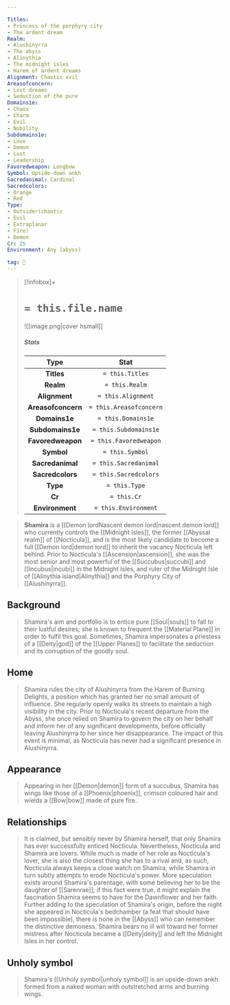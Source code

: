 ```yaml
---

Titles:
- Princess of the porphyry city
- The ardent dream
Realm:
- Alushinyrra
- The abyss
- Alinythia
- The midnight isles
- Harem of ardent dreams
Alignment: Chaotic evil
Areasofconcern:
- Lost dreams
- Seduction of the pure
Domains1e:
- Chaos
- Charm
- Evil
- Nobility
Subdomains1e:
- Love
- Demon
- Lust
- Leadership
Favoredweapon: Longbow
Symbol: Upside-down ankh
Sacredanimal: Cardinal
Sacredcolors:
- Orange
- Red
Type:
- Outsider(chaotic
- Evil
- Extraplanar
- Fire)
- Demon
Cr: 25
Environment: Any (abyss)

tag: 🙏
---
```


> [!infobox]+
> #  `= this.file.name`
> ![[image.png|cover hsmall]]
> ##### Stats
> Type | Stat |
> :---:|:---:|
> **Titles** | `= this.Titles` |
> **Realm** | `= this.Realm` |
> **Alignment** | `= this.Alignment` |
> **Areasofconcern** | `= this.Areasofconcern` |
> **Domains1e** | `= this.Domains1e` |
> **Subdomains1e** | `= this.Subdomains1e` |
> **Favoredweapon** | `= this.Favoredweapon` |
> **Symbol** | `= this.Symbol` |
> **Sacredanimal** | `= this.Sacredanimal` |
> **Sacredcolors** | `= this.Sacredcolors` |
> **Type** | `= this.Type` |
> **Cr** | `= this.Cr` |
> **Environment** | `= this.Environment` |


> **Shamira** is a [[Demon lordNascent demon lord|nascent demon lord]] who currently controls the [[Midnight Isles]], the former [[Abyssal realm]] of [[Nocticula]], and is the most likely candidate to become a full [[Demon lord|demon lord]] to inherit the vacancy Nocticula left behind. Prior to Nocticula's [[Ascension|ascension]], she was the most senior and most powerful of the [[Succubus|succubi]] and [[Incubus|incubi]] in the Midnight Isles, and ruler of the Midnight Isle of [[Alinythia island|Alinythia]] and the Porphyry City of [[Alushinyrra]].



## Background

> Shamira's aim and portfolio is to entice pure [[Soul|souls]] to fall to their lustful desires; she is known to frequent the [[Material Plane]] in order to fulfil this goal. Sometimes, Shamira impersonates a priestess of a [[Deity|god]] of the [[Upper Planes]] to facilitate the seduction and its corruption of the goodly soul.


## Home

> Shamira rules the city of Alushinyrra from the Harem of Burning Delights, a position which has granted her no small amount of influence. She regularly openly walks its streets to maintain a high visibility in the city. Prior to Nocticula's recent departure from the Abyss, she once relied on Shamira to govern the city on her behalf and inform her of any significant developments, before officially leaving Alushinyrra to her since her disappearance. The impact of this event is minimal, as Nocticula has never had a significant presence in Alushinyrra.


## Appearance

> Appearing in her [[Demon|demon]] form of a succubus, Shamira has wings like those of a [[Phoenix|phoenix]], crimson coloured hair and wields a [[Bow|bow]] made of pure fire.


## Relationships

> It is claimed, but sensibly never by Shamira herself, that only Shamira has ever successfully enticed Nocticula. Nevertheless, Nocticula and Shamira are lovers. While much is made of her role as Nocticula's lover, she is also the closest thing she has to a rival and, as such, Nocticula always keeps a close watch on Shamira, while Shamira in turn subtly attempts to erode Nocticula's power. More speculation exists around Shamira's parentage, with some believing her to be the daughter of [[Sarenrae]]; if this fact were true, it might explain the fascination Shamira seems to have for the Dawnflower and her faith. Further adding to the speculation of Shamira's origin, before the night she appeared in Nocticula's bedchamber (a feat that should have been impossible), there is none in the [[Abyss]] who can remember the distinctive demoness. Shamira bears no ill will toward her former mistress after Nocticula became a [[Deity|deity]] and left the Midnight Isles in her control.


## Unholy symbol

> Shamira's [[Unholy symbol|unholy symbol]] is an upside-down ankh formed from a naked woman with outstretched arms and burning wings.








